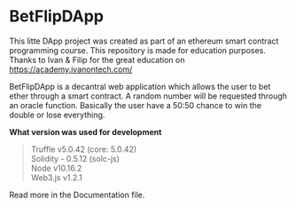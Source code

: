 # BetFlipDApp 
This litte DApp project was created as part of an ethereum smart contract programming course. This repository is made for education purposes. Thanks to Ivan & Filip for the great education on https://academy.ivanontech.com/

BetFlipDApp is a decantral web application which allows the user to bet ether through a smart contract. A random number will be requested through an oracle function. Basically the user have a 50:50 chance to win the double or lose everything.  

**What version was used for development**

>Truffle v5.0.42 (core: 5.0.42)  
Solidity - 0.5.12 (solc-js)  
Node v10.16.2  
Web3.js v1.2.1  


Read more in the Documentation file. 
